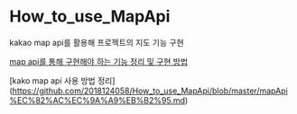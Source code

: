 # How_to_use_MapApi

kakao map api를 활용해 프로젝트의 지도 기능 구현 

[map api를 통해 구현해야 하는 기능 정리 및 구현 방법](https://github.com/2018124058/How_to_use_MapApi/blob/master/%EA%B5%AC%ED%98%84%EA%B8%B0%EB%8A%A5.md)

[kako map api 사용 방법 정리] (https://github.com/2018124058/How_to_use_MapApi/blob/master/mapApi%EC%82%AC%EC%9A%A9%EB%B2%95.md)

